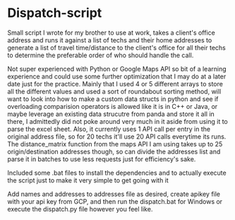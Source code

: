 # Dispatch-script
Small script I wrote for my brother to use at work, takes a client's office address and runs it against a list of techs and their home addresses to generate a list of travel time/distance to the client's office for all their techs to determine the preferable order of who should handle the call.

Not super experienced with Python or Google Maps API so bit of a learning experience and could use some further optimization that I may do at a later date just for the practice.
Mainly that I used 4 or 5 different arrays to store all the different values and used a sort of roundabout sorting method, will want to look into how to make a custom data structs in python and see if overloading comparision operators is allowed like it is in C++ or Java, or maybe leverage an existing data strucutre from panda and store it all in there, I admittedly did not poke around very much in it aside from using it to parse the excel sheet.
Also, it currently uses 1 API call per entry in the original address file, so for 20 techs it'll use 20 API calls everytime its runs. The distance_matrix function from the maps API I am using takes up to 25 origin/destination addresses though, so can divide the addresses list and parse it in batches to use less requests just for efficiency's sake.

Included some .bat files to install the dependencies and to actually execute the script just to make it very simple to get going with it

Add names and addresses to addresses file as desired, create apikey file with your api key from GCP, and then run the dispatch.bat for Windows or execute the dispatch.py file however you feel like.
